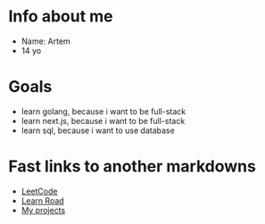 # Info about me

* Name: Artem
* 14 yo

# Goals

* learn golang, because i want to be full-stack
* learn next.js, because i want to be full-stack
* learn sql, because i want to use database

# Fast links to another markdowns

 * [LeetCode](LeetCode/leetcode.md)
 * [Learn Road](learn-road/road.md)
 * [My projects](projects/projects.md)
